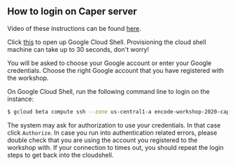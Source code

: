 ## How to login on Caper server

Video of these instructions can be found [here](https://drive.google.com/file/d/1CtXuK0UM8zD_zm93gio19navmcCrAdp7/view).

Click [this](https://ssh.cloud.google.com/cloudshell/editor?shellonly=true) to open up Google Cloud Shell. Provisioning the cloud shell machine can take up to 30 seconds, don't worry! 

You will be asked to choose your Google account or enter your Google credentials. Choose the right Google account that you have registered with the workshop.

On Google Cloud Shell, run the following command line to login on the instance:
```bash
$ gcloud beta compute ssh --zone us-central1-a encode-workshop-2020-caper-server --project encode-workshop
```

The system may ask for authorization to use your credentials. In that case click `Authorize`. 
In case you run into authentication related errors, please double check that you are using the account you registered to the workshop with.
If your connection to times out, you should repeat the login steps to get back into the cloudshell.

